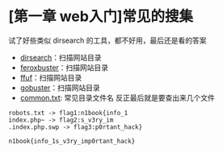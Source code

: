 # [第一章 web入门]常见的搜集
试了好些类似 dirsearch 的工具，都不好用，最后还是看的答案
- [dirsearch](https://github.com/maurosoria/dirsearch)：扫描网站目录
- [feroxbuster](https://github.com/epi052/feroxbuster)：扫描网站目录
- [ffuf](https://github.com/ffuf/ffuf)：扫描网站目录
- [gobuster](https://github.com/OJ/gobuster/releases/tag/v3.6.0)：扫描网站目录
- [common.txt](https://github.com/danielmiessler/SecLists/blob/master/Discovery/Web-Content/common.txt): 常见目录文件名
反正最后就是要查出来几个文件
```
robots.txt -> flag1:n1book{info_1
index.php~ -> flag2:s_v3ry_im
.index.php.swp -> flag3:p0rtant_hack}

n1book{info_1s_v3ry_imp0rtant_hack}
```
